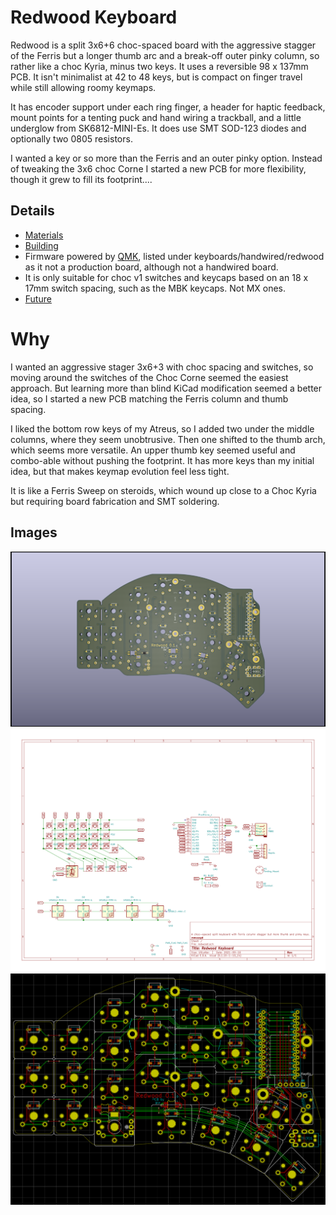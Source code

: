 # Redwood Keyboard

Redwood is a split 3x6+6 choc-spaced board with the aggressive stagger of the Ferris but a longer thumb arc and a break-off outer pinky column, so rather like a choc Kyria, minus two keys. It uses a reversible 98 x 137mm PCB.  It isn't  minimalist at 42 to 48 keys, but is compact on finger travel while still allowing roomy keymaps.

It has encoder support under each ring finger, a header for haptic feedback, mount points for a tenting puck and hand wiring a trackball, and a little underglow from SK6812-MINI-Es. It does use SMT SOD-123 diodes and optionally two 0805 resistors.

I wanted a key or so more than the Ferris and an outer pinky option. Instead of tweaking the 3x6 choc Corne I started a new PCB for more flexibility, though it grew to fill its footprint....

## Details

* [Materials](doc/materials.md)
* [Building](doc/build.md)
* Firmware powered by [QMK](qmk.com), listed under keyboards/handwired/redwood as it not a production board, although not a handwired board.
* It is only suitable for choc v1 switches and keycaps based on an 18 x 17mm switch spacing, such as the MBK keycaps. Not MX ones.
* [Future](doc/Future.md)

# Why

I wanted an aggressive stager 3x6+3 with choc spacing and switches, so moving around the switches of the Choc Corne seemed the easiest approach. But learning more than blind KiCad modification seemed a better idea, so I started a new PCB matching the Ferris column and thumb spacing.

I liked the bottom row keys of my Atreus, so I added two under the middle columns, where they seem unobtrusive. Then one shifted to the thumb arch, which seems more versatile. An upper thumb key seemed useful and combo-able without pushing the footprint. It has more keys than my initial idea, but that makes keymap evolution feel less tight.

It is like a Ferris Sweep on steroids, which wound up close to a Choc Kyria but requiring board fabrication and SMT soldering.

## Images

![render](doc/image/redwood-front.png "Front Render")
![Schematic](doc/image/redwood.svg "Schematic")
![pcb](doc/image/redwood-brd.png "PCB")
